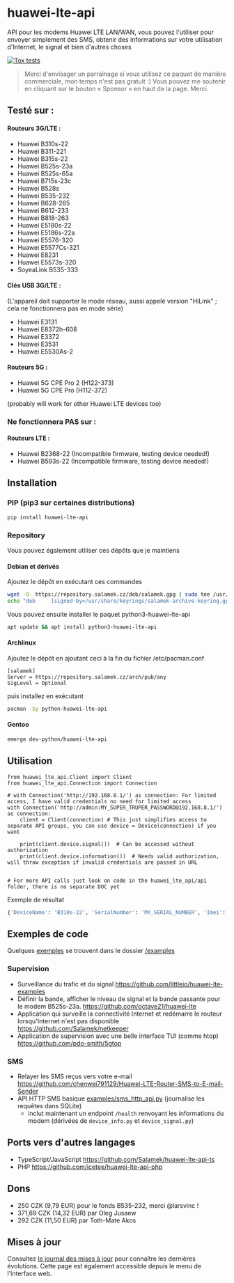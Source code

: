 # huawei-lte-api
API pour les modems Huawei LTE LAN/WAN,
vous pouvez l'utiliser pour envoyer simplement des SMS, obtenir des informations sur votre utilisation d'Internet, le signal et bien d'autres choses

[![Tox tests](https://github.com/Salamek/huawei-lte-api/actions/workflows/python-test.yml/badge.svg)](https://github.com/Salamek/huawei-lte-api/actions/workflows/python-test.yml)

> Merci d'envisager un parrainage si vous utilisez ce paquet de manière commerciale, mon temps n'est pas gratuit :) Vous pouvez me soutenir en cliquant sur le bouton « Sponsor » en haut de la page. Merci.


## Testé sur :
#### Routeurs 3G/LTE :
* Huawei B310s-22
* Huawei B311-221
* Huawei B315s-22
* Huawei B525s-23a
* Huawei B525s-65a
* Huawei B715s-23c
* Huawei B528s
* Huawei B535-232
* Huawei B628-265
* Huawei B612-233
* Huawei B818-263
* Huawei E5180s-22
* Huawei E5186s-22a
* Huawei E5576-320
* Huawei E5577Cs-321
* Huawei E8231
* Huawei E5573s-320
* SoyeaLink B535-333
  
 
#### Clés USB 3G/LTE :
(L'appareil doit supporter le mode réseau, aussi appelé version "HiLink" ; cela ne fonctionnera pas en mode série)
* Huawei E3131
* Huawei E8372h-608
* Huawei E3372
* Huawei E3531
* Huawei E5530As-2


#### Routeurs 5G :
* Huawei 5G CPE Pro 2 (H122-373)
* Huawei 5G CPE Pro (H112-372)

(probably will work for other Huawei LTE devices too)

### Ne fonctionnera PAS sur :
#### Routeurs LTE :
* Huawei B2368-22 (Incompatible firmware, testing device needed!)
* Huawei B593s-22 (Incompatible firmware, testing device needed!)


## Installation

### PIP (pip3 sur certaines distributions)
```bash
pip install huawei-lte-api
```
### Repository
Vous pouvez également utiliser ces dépôts que je maintiens
#### Debian et dérivés

Ajoutez le dépôt en exécutant ces commandes

```bash
wget -O- https://repository.salamek.cz/deb/salamek.gpg | sudo tee /usr/share/keyrings/salamek-archive-keyring.gpg
echo "deb     [signed-by=/usr/share/keyrings/salamek-archive-keyring.gpg] https://repository.salamek.cz/deb/pub all main" | sudo tee /etc/apt/sources.list.d/salamek.cz.list
```

Vous pouvez ensuite installer le paquet python3-huawei-lte-api

```bash
apt update && apt install python3-huawei-lte-api
```

#### Archlinux

Ajoutez le dépôt en ajoutant ceci à la fin du fichier /etc/pacman.conf

```
[salamek]
Server = https://repository.salamek.cz/arch/pub/any
SigLevel = Optional
```

puis installez en exécutant

```bash
pacman -Sy python-huawei-lte-api
```

#### Gentoo

```bash
emerge dev-python/huawei-lte-api
```


## Utilisation

```python3
from huawei_lte_api.Client import Client
from huawei_lte_api.Connection import Connection

# with Connection('http://192.168.8.1/') as connection: For limited access, I have valid credentials no need for limited access
with Connection('http://admin:MY_SUPER_TRUPER_PASSWORD@192.168.8.1/') as connection:
    client = Client(connection) # This just simplifies access to separate API groups, you can use device = Device(connection) if you want

    print(client.device.signal())  # Can be accessed without authorization
    print(client.device.information())  # Needs valid authorization, will throw exception if invalid credentials are passed in URL


# For more API calls just look on code in the huawei_lte_api/api folder, there is no separate DOC yet

```
Exemple de résultat
```python
{'DeviceName': 'B310s-22', 'SerialNumber': 'MY_SERIAL_NUMBER', 'Imei': 'MY_IMEI', 'Imsi': 'MY_IMSI', 'Iccid': 'MY_ICCID', 'Msisdn': None, 'HardwareVersion': 'WL1B310FM03', 'SoftwareVersion': '21.311.06.03.55', 'WebUIVersion': '17.100.09.00.03', 'MacAddress1': 'EHM:MY:MAC', 'MacAddress2': None, 'ProductFamily': 'LTE', 'Classify': 'cpe', 'supportmode': None, 'workmode': 'LTE'}
```

## Exemples de code

Quelques [exemples](examples/) se trouvent dans le dossier [/examples](examples/)

### Supervision

* Surveillance du trafic et du signal https://github.com/littlejo/huawei-lte-examples
* Définir la bande, afficher le niveau de signal et la bande passante pour le modem B525s-23a. https://github.com/octave21/huawei-lte
* Application qui surveille la connectivité Internet et redémarre le routeur lorsqu'Internet n'est pas disponible https://github.com/Salamek/netkeeper
* Application de supervision avec une belle interface TUI (comme htop) https://github.com/pdo-smith/5gtop

### SMS


* Relayer les SMS reçus vers votre e-mail https://github.com/chenwei791129/Huawei-LTE-Router-SMS-to-E-mail-Sender
* API HTTP SMS basique [examples/sms_http_api.py](examples/sms_http_api.py) (journalise les requêtes dans SQLite)
  * inclut maintenant un endpoint `/health` renvoyant les informations du modem (dérivées de `device_info.py` et `device_signal.py`)

## Ports vers d'autres langages

* TypeScript/JavaScript https://github.com/Salamek/huawei-lte-api-ts
* PHP https://github.com/icetee/huawei-lte-api-php

## Dons

* 250 CZK (9,79 EUR) pour le fonds B535-232, merci @larsvinc !
* 371,69 CZK (14,32 EUR) par Oleg Jusaew
* 292 CZK (11,50 EUR) par Toth-Mate Akos

## Mises à jour

Consultez [le journal des mises à jour](docs/mise-a-jour.md) pour connaître les dernières évolutions. Cette page est également accessible depuis le menu de l'interface web.
